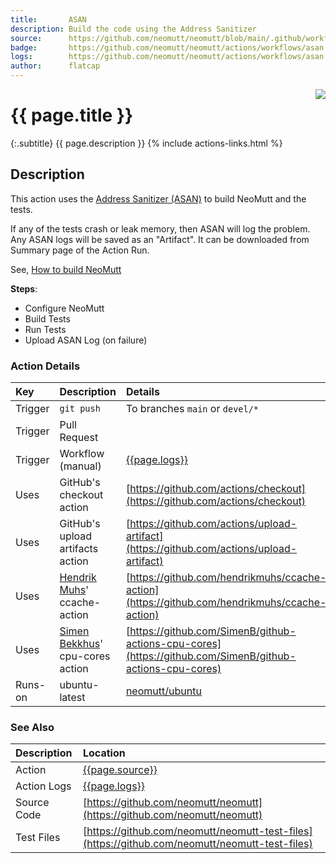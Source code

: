 ```yaml
---
title:       ASAN
description: Build the code using the Address Sanitizer
source:      https://github.com/neomutt/neomutt/blob/main/.github/workflows/asan.yml
badge:       https://github.com/neomutt/neomutt/actions/workflows/asan.yml/badge.svg
logs:        https://github.com/neomutt/neomutt/actions/workflows/asan.yml
author:      flatcap
---
```


<div style="float: right;">
<a href="{{page.logs}}"><img src="{{page.badge}}" /></a>
</div>

# {{ page.title }}

{:.subtitle}
{{ page.description }}
{% include actions-links.html %}

## Description

This action uses the [Address Sanitizer (ASAN)](../analysis/asan)
to build NeoMutt and the tests.

If any of the tests crash or leak memory, then ASAN will log the problem.
Any ASAN logs will be saved as an "Artifact".
It can be downloaded from Summary page of the Action Run.

See, [How to build NeoMutt](https://neomutt.org/dev/build)

**Steps**:
- Configure NeoMutt
- Build Tests
- Run Tests
- Upload ASAN Log (on failure)

### Action Details

| Key     | Description                                                            | Details                                                                                                                                  |
| :------ | :--------------------------------------------------------------------- | :--------------------------------------------------------------------------------------------------------------------------------------- |
| Trigger | `git push`                                                             | To branches `main` or `devel/*`                                                                                                          |
| Trigger | Pull Request                                                           |                                                                                                                                          |
| Trigger | Workflow (manual)                                                      | [{{page.logs}}]({{page.logs}})                                                                                                           |
| Uses    | GitHub's checkout action                                               | [https://github.com/actions/checkout](https://github.com/actions/checkout)                                                               |
| Uses    | GitHub's upload artifacts action                                       | [https://github.com/actions/upload-artifact](https://github.com/actions/upload-artifact)                                                 |
| Uses    | [Hendrik Muhs](https://github.com/hendrikmuhs)' ccache-action          | [https://github.com/hendrikmuhs/ccache-action](https://github.com/hendrikmuhs/ccache-action)                                             |
| Uses    | [Simen Bekkhus](https://github.com/SimenB)' cpu-cores action           | [https://github.com/SimenB/github-actions-cpu-cores](https://github.com/SimenB/github-actions-cpu-cores)                                 |
| Runs-on | ubuntu-latest                                                          | [neomutt/ubuntu](https://ghcr.io/neomutt/ubuntu)                                                                                         |

### See Also

| Description | Location                                                                                       |
| :---------- | :--------------------------------------------------------------------------------------------- |
| Action      | [{{page.source}}]({{page.source}})                                                             |
| Action Logs | [{{page.logs}}]({{page.logs}})                                                                 |
| Source Code | [https://github.com/neomutt/neomutt](https://github.com/neomutt/neomutt)                       |
| Test Files  | [https://github.com/neomutt/neomutt-test-files](https://github.com/neomutt/neomutt-test-files) |

